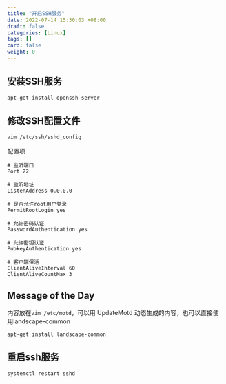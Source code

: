 ```yaml
---
title: "开启SSH服务"
date: 2022-07-14 15:30:03 +08:00
draft: false
categories: [Linux]
tags: []
card: false
weight: 0
---
```


## 安装SSH服务

```bash
apt-get install openssh-server
```

## 修改SSH配置文件

```bash
vim /etc/ssh/sshd_config
```

配置项

```text
# 监听端口
Port 22

# 监听地址
ListenAddress 0.0.0.0

# 是否允许root用户登录
PermitRootLogin yes

# 允许密码认证
PasswordAuthentication yes

# 允许密钥认证
PubkeyAuthentication yes

# 客户端保活
ClientAliveInterval 60
ClientAliveCountMax 3
```

## Message of the Day

内容放在`vim /etc/motd`，可以用 UpdateMotd 动态生成的内容，也可以直接使用landscape-common

```shell
apt-get install landscape-common
```

## 重启ssh服务

```bash
systemctl restart sshd
```


